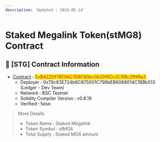 ```yaml
---
description: 'Updated : 2024.05.14'
---
```


# Staked Megalink Token(stMG8) Contract

## 📌  \[STG] Contract Information <a href="#stg-contract-information" id="stg-contract-information"></a>

* [Contract](https://testnet.bscscan.com/address/0xB422Df78E9AC1D8F80bc0b20f9Cc0C6Bc2ff48a3) : <mark style="color:red;">0xB422Df78E9AC1D8F80bc0b20f9Cc0C6Bc2ff48a3</mark>
  * Deployer : 0x79c83E724b6C875001C799bEB6068014C1BBb513 (Ledger - Dev Team)
  * Network : BSC Testnet
  * Solidity Compiler Version : v0.8.19
  * Verified : false

> More Details
>
> * Token Name : Staked Megalink
> * Token Symbol : stMG8
> * Total Supply : Staked MG8 amount
